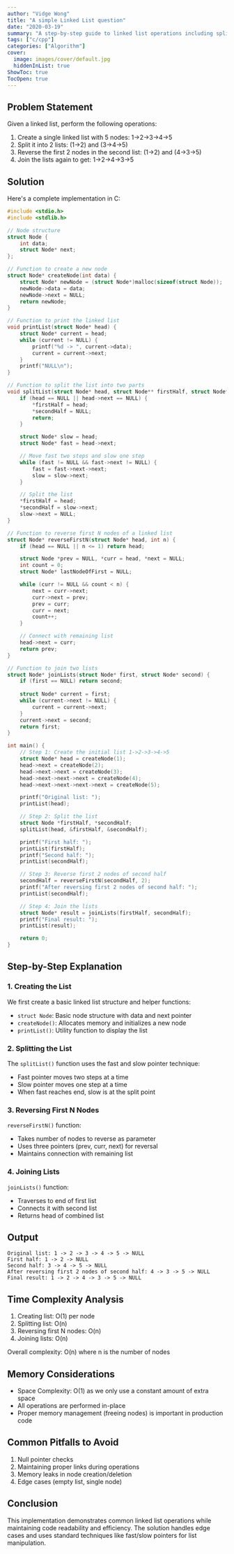 ```yaml
---
author: "Vidge Wong"
title: "A simple Linked List question"
date: "2020-03-19"
summary: "A step-by-step guide to linked list operations including splitting, reversing specific nodes, and joining lists"
tags: ["c/cpp"]
categories: ["Algorithm"]
cover:
  image: images/cover/default.jpg
  hiddenInList: true
ShowToc: true
TocOpen: true
---
```


## Problem Statement

Given a linked list, perform the following operations:
1. Create a single linked list with 5 nodes: 1->2->3->4->5
2. Split it into 2 lists: (1->2) and (3->4->5)
3. Reverse the first 2 nodes in the second list: (1->2) and (4->3->5)
4. Join the lists again to get: 1->2->4->3->5

## Solution

Here's a complete implementation in C:

```c
#include <stdio.h>
#include <stdlib.h>

// Node structure
struct Node {
    int data;
    struct Node* next;
};

// Function to create a new node
struct Node* createNode(int data) {
    struct Node* newNode = (struct Node*)malloc(sizeof(struct Node));
    newNode->data = data;
    newNode->next = NULL;
    return newNode;
}

// Function to print the linked list
void printList(struct Node* head) {
    struct Node* current = head;
    while (current != NULL) {
        printf("%d -> ", current->data);
        current = current->next;
    }
    printf("NULL\n");
}

// Function to split the list into two parts
void splitList(struct Node* head, struct Node** firstHalf, struct Node** secondHalf) {
    if (head == NULL || head->next == NULL) {
        *firstHalf = head;
        *secondHalf = NULL;
        return;
    }

    struct Node* slow = head;
    struct Node* fast = head->next;

    // Move fast two steps and slow one step
    while (fast != NULL && fast->next != NULL) {
        fast = fast->next->next;
        slow = slow->next;
    }

    // Split the list
    *firstHalf = head;
    *secondHalf = slow->next;
    slow->next = NULL;
}

// Function to reverse first N nodes of a linked list
struct Node* reverseFirstN(struct Node* head, int n) {
    if (head == NULL || n <= 1) return head;

    struct Node *prev = NULL, *curr = head, *next = NULL;
    int count = 0;
    struct Node* lastNodeOfFirst = NULL;

    while (curr != NULL && count < n) {
        next = curr->next;
        curr->next = prev;
        prev = curr;
        curr = next;
        count++;
    }

    // Connect with remaining list
    head->next = curr;
    return prev;
}

// Function to join two lists
struct Node* joinLists(struct Node* first, struct Node* second) {
    if (first == NULL) return second;
    
    struct Node* current = first;
    while (current->next != NULL) {
        current = current->next;
    }
    current->next = second;
    return first;
}

int main() {
    // Step 1: Create the initial list 1->2->3->4->5
    struct Node* head = createNode(1);
    head->next = createNode(2);
    head->next->next = createNode(3);
    head->next->next->next = createNode(4);
    head->next->next->next->next = createNode(5);

    printf("Original list: ");
    printList(head);

    // Step 2: Split the list
    struct Node *firstHalf, *secondHalf;
    splitList(head, &firstHalf, &secondHalf);

    printf("First half: ");
    printList(firstHalf);
    printf("Second half: ");
    printList(secondHalf);

    // Step 3: Reverse first 2 nodes of second half
    secondHalf = reverseFirstN(secondHalf, 2);
    printf("After reversing first 2 nodes of second half: ");
    printList(secondHalf);

    // Step 4: Join the lists
    struct Node* result = joinLists(firstHalf, secondHalf);
    printf("Final result: ");
    printList(result);

    return 0;
}
```

## Step-by-Step Explanation

### 1. Creating the List

We first create a basic linked list structure and helper functions:
- `struct Node`: Basic node structure with data and next pointer
- `createNode()`: Allocates memory and initializes a new node
- `printList()`: Utility function to display the list

### 2. Splitting the List

The `splitList()` function uses the fast and slow pointer technique:
- Fast pointer moves two steps at a time
- Slow pointer moves one step at a time
- When fast reaches end, slow is at the split point

### 3. Reversing First N Nodes

`reverseFirstN()` function:
- Takes number of nodes to reverse as parameter
- Uses three pointers (prev, curr, next) for reversal
- Maintains connection with remaining list

### 4. Joining Lists

`joinLists()` function:
- Traverses to end of first list
- Connects it with second list
- Returns head of combined list

## Output

```
Original list: 1 -> 2 -> 3 -> 4 -> 5 -> NULL
First half: 1 -> 2 -> NULL
Second half: 3 -> 4 -> 5 -> NULL
After reversing first 2 nodes of second half: 4 -> 3 -> 5 -> NULL
Final result: 1 -> 2 -> 4 -> 3 -> 5 -> NULL
```

## Time Complexity Analysis

1. Creating list: O(1) per node
2. Splitting list: O(n)
3. Reversing first N nodes: O(n)
4. Joining lists: O(n)

Overall complexity: O(n) where n is the number of nodes

## Memory Considerations

- Space Complexity: O(1) as we only use a constant amount of extra space
- All operations are performed in-place
- Proper memory management (freeing nodes) is important in production code

## Common Pitfalls to Avoid

1. Null pointer checks
2. Maintaining proper links during operations
3. Memory leaks in node creation/deletion
4. Edge cases (empty list, single node)

## Conclusion

This implementation demonstrates common linked list operations while maintaining code readability and efficiency. The solution handles edge cases and uses standard techniques like fast/slow pointers for list manipulation. 